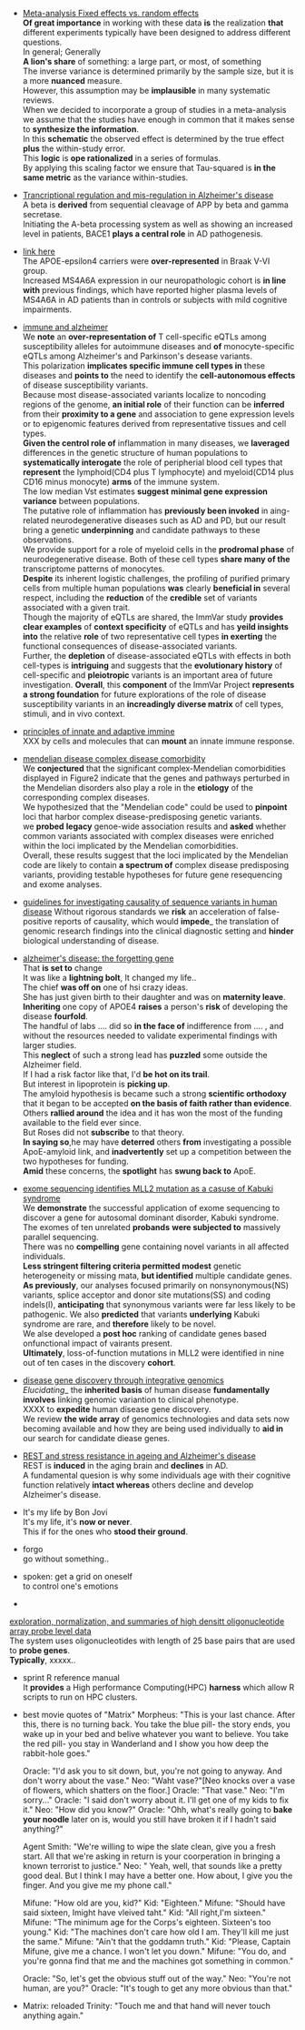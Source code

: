  * [Meta-analysis Fixed effects vs. random effects](http://www.meta-analysis.com/downloads/Meta-analysis%20fixed%20effect%20vs%20random%20effects.pdf)  
  __Of great importance__ in working with these data __is__ the realization __that__ different experiments typically have been designed to address different questions.  
  In general; Generally  
  __A lion's share__ of something: a large part, or most, of something  
  The inverse variance is determined primarily by the sample size, but it is a more __nuanced__ measure.  
  However, this assumption may be __implausible__ in many systematic reviews.  
  When we decided to incorporate a group of studies in a meta-analysis we assume that the studies have enough in common that it makes sense to __synthesize the information__.  
  In this __schematic__ the observed effect is determined by the true effect __plus__ the within-study error.  
  This __logic__ is __ope rationalized__ in a series of formulas.  
  By applying this scaling factor we ensure that Tau-squared is __in the same metric__ as the variance within-studies.  

* [Trancriptional regulation and mis-regulation in Alzheimer's disease](http://www.molecularbrain.com/content/pdf/1756-6606-6-44.pdf)  
  A beta is __derived__ from sequential cleavage of APP by beta and gamma secretase.  
  Initiating the A-beta processing system as well as showing an increased level in patients, BACE1 __plays a central role__ in AD pathogenesis.  

* [link here](http://www.sciencedirect.com/science/article/pii/S0197458014005983)  
  The APOE-epsilon4 carriers were __over-represented__ in Braak V-VI group.  
  Increased MS4A6A expression in our neuropathologic cohort is __in line with__ previous findings, which have reported higher plasma levels of MS4A6A in AD patients than in controls or subjects with mild cognitive impairments.  

* [immune and alzheimer](http://www.sciencemag.org/content/344/6183/519.long)  
  We __note__ an __over-representation of__ T cell-specific eQTLs among susceptibility alleles for autoimmune diseases and __of__ monocyte-specific eQTLs among Alzheimer's and Parkinson's desease variants.   
  This polarization __implicates specific immune cell types in__ these diseases and __points to__ the need to identify the __cell-autonomous effects__ of disease susceptibility variants.   
  Because most disease-associated variants localize to noncoding regions of the genome, __an initial role__ of their function can be __inferred__ from their __proximity to a gene__ and association to gene expression levels or to epigenomic features derived from representative tissues and cell types.  
 __Given the centrol role of__ inflammation in many diseases, we __laveraged__ differences in the genetic structure of human populations to __systematically interogate__ the role of peripherial blood cell types that __represent__ the lymphoid(CD4 plus T lymphocyte) and myeloid(CD14 plus CD16 minus monocyte) __arms__ of the immune system.  
 The low median Vst estimates __suggest__ __minimal gene expression variance__ between populations.  
 The putative role of inflammation has __previously been invoked__ in aing-related neurodegenerative diseases such as AD and PD, but our result bring a genetic __underpinning__ and candidate pathways to  these observations.  
  We provide support for a role of myeloid cells in the __prodromal phase__ of neurodegenerative disease.
  Both of these cell types __share many of the__ transcriptome patterns of monocytes.  
  __Despite__ its inherent logistic challenges, the profiling of purified primary cells from multiple human populations __was__ clearly  __beneficial in__ several respect, including the __reduction__ of the __credible__ set of variants associated with a given trait.  
  Though the majority of eQTLs are shared, the ImmVar study __provides clear examples__ of __context specificity__ of eQTLs and has __yeild insights into__ the relative __role__ of two representative cell types __in exerting__ the functional consequences of disease-associated variants.  
  Further, the __depletion__ of disease-associated eQTLs with effects in both cell-types is __intriguing__ and suggests that the __evolutionary history__ of cell-specific and __pleiotropic__ variants is an important area of future investigation.
  __Overall__, this __component__ of the ImmVar Project __represents a strong foundation__ for future explorations of the role of disease susceptibility variants in an __increadingly diverse matrix__ of cell types, stimuli, and in vivo context.  
  

* [principles of innate and adaptive immine](http://www.ncbi.nlm.nih.gov/books/NBK27090/)  
  XXX by cells and molecules that can __mount__ an innate immune response.  

* [mendelian disease complex disease comorbidity](http://www.sciencedirect.com/science/article/pii/S0092867413010246)  
  We __conjectured__ that the significant complex-Mendelian comorbidities displayed in Figure2 indicate that the genes and pathways perturbed in the Mendelian disorders also play a role in the __etiology__  of the corresponding complex diseases.  
  We hypothesized that the "Mendelian code" could be used to __pinpoint__ loci that harbor complex disease-predisposing genetic variants.  
  we __probed__ __legacy__ genoe-wide association results and __asked__ whether common variants associated with complex diseases were enriched within the loci implicated by the Mendelian comorbidities.  
  Overall, these results suggest that the loci implicated by the Mendelian code are likely to contain __a spectrum of__ complex disease predisposing variants, providing testable hypotheses for future gene resequencing and exome analyses.  

* [guidelines for investigating causality of sequence variants in human disease](http://www.nature.com/nature/journal/v508/n7497/full/nature13127.html)
  Without rigorous standards we __risk__ an acceleration of false-positive reports of causality, which would __impede___  the translation of genomic research findings into the clinical diagnostic setting and __hinder__ biological understanding of disease.  

* [alzheimer's disease: the forgetting gene](http://www.nature.com/news/alzheimer-s-disease-the-forgetting-gene-1.15342)  
 That __is set to__ change  
 It was like a __lightning bolt__, It changed my life..  
 The chief __was off on__ one of hsi crazy ideas.  
 She has just given birth to their daughter and was on __maternity leave__.  
 __Inheriting__ one copy of APOE4 __raises__ a person's __risk__ of developing the disease __fourfold__.  
 The handful of labs .... did so __in the face of__ indifference from .... , and without the resources needed to validate experimental findings with larger studies.   
 This __neglect__ of such a strong lead has __puzzled__ some outside the Alzheimer field.  
 If I had a risk factor like that, I'd __be hot on its trail__.  
 But interest in lipoprotein is __picking up__.  
 The amyloid hypothesis is became such a strong __scientific orthodoxy__ that it began to be accepted __on the basis of faith rather than  evidence__.  
 Others __rallied around__ the idea and it has won the most of the funding available to the field ever since.  
 But Roses did not __subscribe__ to that theory.  
 __In saying so__,he may have __deterred__ others __from__ investigating a possible ApoE-amyloid link, and __inadvertently__ set up a competition between the two hypotheses for funding.  
 __Amid__ these concerns, the __spotlight__ has __swung back to__ ApoE.  

* [exome sequencing identifies MLL2 mutation as a casuse of Kabuki syndrome](http://www.ncbi.nlm.nih.gov/pmc/articles/PMC2930028/)  
  We __demonstrate__ the successful application of exome sequencing to discover a gene for autosomal dominant disorder, Kabuki syndrome.  
  The exomes of ten unrelated __probands__ __were subjected to__ massively parallel sequencing.  
  There was no __compelling__ gene containing novel variants in all affected individuals.  
  __Less stringent filtering criteria permitted modest__ genetic heterogeneity or missing mata, __but identified__ multiple candidate genes.  
  __As previously__, our analyses focused primarily on nonsynonymous(NS) variants, splice acceptor and donor site mutations(SS) and coding indels(I), __anticipating__ that synonymous variants were far less likely to be pathogenic.
  We also __predicted__ that variants __underlying__ Kabuki syndrome are rare, and __therefore__ likely to be novel.  
  We alse developed a __post hoc__ ranking of candidate genes based onfunctional impact of vairants present.  
  __Ultimately__, loss-of-function mutations in MLL2 were identified in nine out of ten cases in the discovery __cohort__.  

* [disease gene discovery through integrative genomics](http://www.annualreviews.org/doi/abs/10.1146/annurev.genom.6.080604.162234)  
  _Elucidating__ the __inherited basis__ of human disease __fundamentally   involves__ linking genomic variantion to clinical phenotype.  
  XXXX to __expedite__ human disease gene discovery.  
  We review __the wide array__ of genomics technologies and data sets now becoming available and how they are being used individually to __aid in__ our search for candidate diease genes.  
*
  [REST and stress resistance in ageing and Alzheimer's disease](http://www.nature.com/nature/journal/v507/n7493/full/nature13163.html)  
  REST is __induced__ in the aging brain and __declines__ in AD.  
  A fundamental quesion is why some individuals age with their
  cognitive function relatively __intact whereas__ others decline and
  develop Alzheimer's disease.  
  

* It's my life by Bon Jovi  
 It's my life, it's __now or never__.  
 This if for the ones who __stood their ground__.  

* forgo  
 go without something..  

* spoken: get a grid on oneself  
  to control one's emotions  

 *
  [exploration, normalization, and summaries of high densitt oligonucleotide array probe level data](http://biostatistics.oxfordjournals.org/content/4/2/249.long)  
  The system uses oligonucleotides with length of 25 base pairs that
  are used to __probe genes__.  
  __Typically__, xxxxx..  

* sprint R reference manual  
  It __provides__ a High performance Computing(HPC) __harness__ which
  allow R scripts to run on HPC clusters.  

* best movie quotes of "Matrix"
  Morpheus: "This is your last chance. After this, there is no turning
  back. You take the blue pill- the story ends, you wake up in your
  bed and belive whatever you want to believe. You take the red pill-
  you stay in Wanderland and I show you how deep the rabbit-hole
  goes."  

  Oracle: "I'd ask you to sit down, but, you're not going to
  anyway. And don't worry about the vase."
  Neo: "Waht
  vase?"[Neo knocks over a vase of flowers, which shatters on the floor.]
  Oracle: "That vase."
  Neo: "I'm sorry..."
  Oracle: "I said don't worry about it. I'll get one of my kids to fix
  it."
  Neo: "How did you know?"
  Oracle: "Ohh, what's really going to __bake your noodle__ later on
  is, would  you still have broken it if I hadn't said anything?"

  Agent Smith: "We're willing to wipe the slate clean, give you a
  fresh start. All that we're asking in return is your coorperation in
  bringing a known terrorist to justice."
  Neo: " Yeah, well, that sounds like a pretty good deal. But I think
  I may have a better one. How about, I give you the finger. And you
  give me my phone call."

  Mifune: "How old are you, kid?"
  Kid: "Eighteen."
  Mifune: "Should have said sixteen, Imight have vleived taht."
  Kid: "All right,I'm sixteen."
  Mifune: "The minimum age for the Corps's eighteen. Sixteen's too
  young."
  Kid: "The machines don't care how old I am. They'll kill me just the
  same."
  Mifune: "Ain't that the goddamn truth."
  Kid: "Please, Captain Mifune, give me a chance. I won't let you
  down."
  Mifune: "You do, and you're gonna find that me and the machines got
  something in common."

  Oracle: "So, let's get the obvious stuff out of the way."
  Neo: "You're not human, are you?"
  Oracle: "It's tough to get any more obvious than that."

* Matrix: reloaded
  Trinity: "Touch me and that hand will never touch anything again."
  
